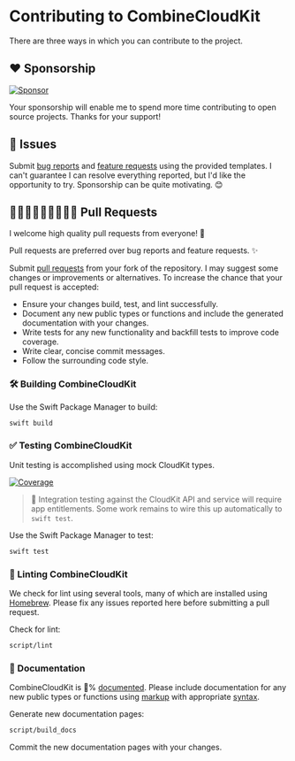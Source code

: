 # Contributing to CombineCloudKit

There are three ways in which you can contribute to the project.

## ❤️ Sponsorship

[![Sponsor](https://img.shields.io/badge/Sponsor-chris--araman-slateblue?logo=github&style=flat-square)](https://github.com/sponsors/chris-araman)

Your sponsorship will enable me to spend more time contributing to open source projects. Thanks for your support!

## 🐛 Issues

Submit [bug reports](https://github.com/chris-araman/CombineCloudKit/issues/new?template=bug_report.md) and
[feature requests](https://github.com/chris-araman/CombineCloudKit/issues/new?template=feature_request.md) using the
provided templates. I can't guarantee I can resolve everything reported, but I'd like the opportunity to try.
Sponsorship can be quite motivating. 😊

## 🧑🏽‍💻👩🏿‍💻👨🏻‍💻 Pull Requests

I welcome high quality pull requests from everyone! 🦄

Pull requests are preferred over bug reports and feature requests. ✨

Submit [pull requests](https://github.com/chris-araman/CombineCloudKit/compare) from your fork of the repository. I may
suggest some changes or improvements or alternatives. To increase the chance that your pull request is accepted:

- Ensure your changes build, test, and lint successfully.
- Document any new public types or functions and include the generated documentation with your changes.
- Write tests for any new functionality and backfill tests to improve code coverage.
- Write clear, concise commit messages.
- Follow the surrounding code style.

### 🛠 Building CombineCloudKit

Use the Swift Package Manager to build:

```bash
swift build
```

### ✅ Testing CombineCloudKit

Unit testing is accomplished using mock CloudKit types.

[![Coverage](https://img.shields.io/codecov/c/github/chris-araman/CombineCloudKit/main?style=flat-square&color=informational)](https://app.codecov.io/gh/chris-araman/CombineCloudKit/)

> 🚧 Integration testing against the CloudKit API and service will require app entitlements. Some work
> remains to wire this up automatically to `swift test`.

Use the Swift Package Manager to test:

```bash
swift test
```

### 🧹 Linting CombineCloudKit

We check for lint using several tools, many of which are installed using [Homebrew](https://brew.sh). Please fix any
issues reported here before submitting a pull request.

Check for lint:

```bash
script/lint
```

### 📘 Documentation

CombineCloudKit is 💯% [documented](https://combinecloudkit.hiddenplace.dev). Please include documentation for any new
public types or functions using
[markup](https://developer.apple.com/library/archive/documentation/Xcode/Reference/xcode_markup_formatting_ref/) with
appropriate [syntax](https://github.com/apple/swift/blob/main/docs/DocumentationComments.md).

Generate new documentation pages:

```bash
script/build_docs
```

Commit the new documentation pages with your changes.

